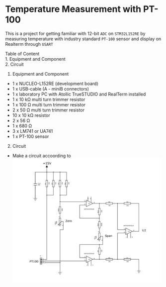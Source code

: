 # Temperature Measurement with PT-100
This is a project for getting familiar with 12-bit `ADC` on  `STM32L152RE` by measuring temperature with industry standard `PT-100` sensor and display on Realterm through `USART`




Table of Content  
	1. Equipment and Component  
	2. Circuit   
	
	
1. Equipment and Component

* 1 x NUCLEO-L152RE (development board)
* 1 x USB-cable (A - miniB connectors)
* 1 x laboratory PC with Atollic TrueSTUDIO and RealTerm installed
* 1 x 10 kΩ multi turn trimmer resistor
* 1 x 100 Ω multi turn trimmer resistor
* 2 x 50 Ω multi turn trimmer resistor
* 10 x 10 kΩ resistor
* 2 x 56 Ω
* 1 x 680 Ω
* 3 x LM741 or UA741
* 1 x PT-100 sensor

2. Circuit

* Make a circuit accoording to  ![schematic](https://github.com/ThinhLe279/Temperature_Measurement_PT100/blob/main/schematic.png)





